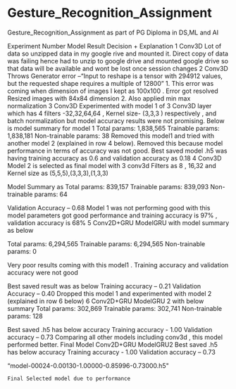 # Gesture_Recognition_Assignment
Gesture_Recognition_Assignment as part of PG Diploma in DS,ML and AI


Experiment Number	Model	Result 	Decision + Explanation
1	Conv3D	Lot of data so unzipped data in my google rive and mounted it.	Direct copy of data was failing hence had to unzip to google drive and mounted google drive so that data will be available and wont be lost once session changes
2	Conv3D	Throws Generator error –“Input to reshape is a tensor with 294912 values, but the requested shape requires a multiple of 12800”	1.	This error was coming when dimension of images I kept as 100x100 . Error got resolved Resized images with 84x84 dimension 
2.	Also applied min max normalization 
3	Conv3D	Experimented with model 1 of 3 Conv3D layer which has 4 filters -32,32,64,64 , Kernel size- (3,3,3 ) respectively , and batch normalization but model accuracy results were not promising.
Below is model summary for model 1 
Total params: 1,838,565
Trainable params: 1,838,181
Non-trainable params: 38
	Removed this model1 and tried with another model 2 (explained in row 4 below). Removed this because model performance in terms of accuracy was not good. Best saved model .h5 was having training accuracy as 0.6 and validation accuracy as 0.18
4	Conv3D	Model 2 is selected as final model with 3 conv3d 
Filters as 8 , 16,32 and 
Kernel size as (5,5,5),(3,3,3),(1,3,3)

Model Summary as 
Total params: 839,157
Trainable params: 839,093
Non-trainable params: 64

Validation Accuracy – 0.68	Model 1 was not performing good with this model parameters got good performance and training accuracy is 97% , validation accuracy is 68%
5	Conv2D+GRU	ModelGRU with model summary as below 

Total params: 6,294,565
Trainable params: 6,294,565
Non-trainable params: 0


Very poor results coming with this model1 . Training accuracy and validation accuracy were not good




Best saved result was as below 
Training accuracy – 0.21
Validation Accuracy – 0.40	Dropped this model 1 and experimented with model 2 (explained in row 6 below)
6	Conv2D+GRU	ModelGRU 2 with below summary 
Total params: 302,869
Trainable params: 302,741
Non-trainable params: 128

Best saved .h5 has below accuracy 
Training accuracy -  1.00
Validation accuracy – 0.73
	Comparing all other models including conv3d , this model performed better. 
Final Model	Conv2D+GRU ModelGRU2	Best saved .h5 has below accuracy 
Training accuracy -  1.00
Validation accuracy – 0.73

“model-00024-0.00130-1.00000-0.85996-0.73000.h5"

	Final Selected model due to performance



